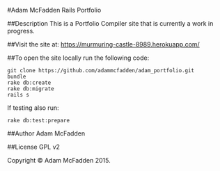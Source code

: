 #Adam McFadden Rails Portfolio

##Description
This is a Portfolio Compiler site that is currently a work in progress.

##Visit the site at: https://murmuring-castle-8989.herokuapp.com/

##To open the site locally run the following code:

```
git clone https://github.com/adammcfadden/adam_portfolio.git
bundle
rake db:create
rake db:migrate
rails s
```

If testing also run: 

```
rake db:test:prepare
```

##Author
Adam McFadden

##License
GPL v2

Copyright &copy; Adam McFadden 2015.
